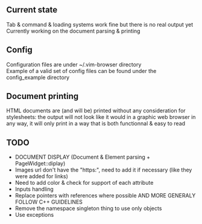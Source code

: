 
## Current state
Tab & command & loading systems work fine but there is no real output yet  
Currently working on the document parsing & printing

## Config
Configuration files are under ~/.vim-browser directory  
Example of a valid set of config files can be found under the config\_example directory  

## Document printing
HTML documents are (and will be) printed without any consideration for stylesheets:
the output will not look like it would in a graphic web browser in any way,
it will only print in a way that is both functionnal & easy to read

## TODO
- DOCUMENT DISPLAY (Document & Element parsing + PageWidget::diplay)
- Images url don't have the "https:", need to add it if necessary (like they were added for links)
- Need to add color & check for support of each attribute
- Inputs handling
- Replace pointers with references where possible AND MORE GENERALY FOLLOW C++ GUIDELINES
- Remove the namespace singleton thing to use only objects
- Use exceptions
